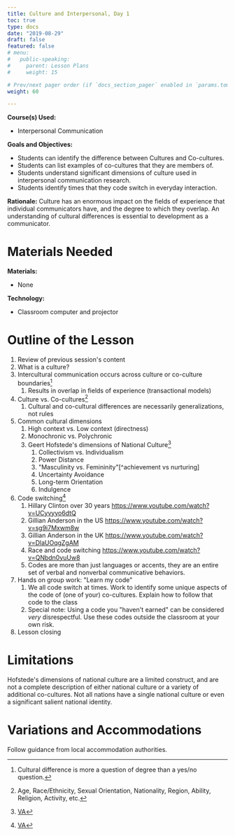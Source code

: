 ```yaml
---
title: Culture and Interpersonal, Day 1
toc: true
type: docs
date: "2019-08-29"
draft: false
featured: false
# menu:
#   public-speaking:
#     parent: Lesson Plans
#     weight: 15

# Prev/next pager order (if `docs_section_pager` enabled in `params.toml`)
weight: 60

---
```


**Course(s) Used:**

* Interpersonal Communication

**Goals and Objectives:**

* Students can identify the difference between Cultures and Co-cultures.
* Students can list examples of co-cultures that they are members of.
* Students understand significant dimensions of culture used in interpersonal communication research.
* Students identify times that they code switch in everyday interaction.

**Rationale:** Culture has an enormous impact on the fields of experience that individual communicators have, and the degree to which they overlap. An understanding of cultural differences is essential to development as a communicator.

Materials Needed
================

**Materials:**

* None

**Technology:**

* Classroom computer and projector

Outline of the Lesson
=====================

1.  Review of previous session's content
2.  What is a culture?
3.  Intercultural communication occurs across culture or co-culture boundaries[^degree]
    1.  Results in overlap in fields of experience (transactional models)
4.  Culture vs. Co-cultures[^co-culture examples]
    1.  Cultural and co-cultural differences are necessarily generalizations, not rules
5.  Common cultural dimensions
    1.  High context vs. Low context (directness)
    2.  Monochronic vs. Polychronic
    3.  Geert Hofstede's dimensions of National Culture[^va-ci1]
        1.  Collectivism vs. Individualism
        2.  Power Distance
        3.  "Masculinity vs. Femininity"[^achievement vs nurturing]
        4.  Uncertainty Avoidance
        5.  Long-term Orientation
        6.  Indulgence
6.  Code switching[^va-ci2]
    1.  Hillary Clinton over 30 years https://www.youtube.com/watch?v=UCyvyyo6dtQ
    2.  Gillian Anderson in the US https://www.youtube.com/watch?v=sg9i7Mxwm8w
    3.  Gillian Anderson in the UK https://www.youtube.com/watch?v=DlaUOqgZgAM
    4.  Race and code switching https://www.youtube.com/watch?v=QNbdn0yuUw8
    5.  Codes are more than just languages or accents, they are an entire set of verbal and nonverbal communicative behaviors.
7.  Hands on group work: "Learn my code"
    1.  We all code switch at times. Work to identify some unique aspects of the code of (one of your) co-cultures. Explain how to follow that code to the class
    2.  Special note: Using a code you "haven't earned" can be considered *very* disrespectful. Use these codes outside the classroom at your own risk.
8.  Lesson closing

[^va-ci1]: [VA](/course/interpersonal/visual-aid/culture-and-interpersonal-1/)
[^va-ci2]: [VA](/course/interpersonal/visual-aid/culture-and-interpersonal-2/)

[^achivement vs nurturing]: Other researchers instead uses an "achievement vs. nurturing" dimension, which covers similar territory and carries less "baggage"
[^degree]: Cultural difference is more a question of degree than a yes/no question.
[^co-culture examples]: Age, Race/Ethnicity, Sexual Orientation, Nationality, Region, Ability, Religion, Activity, etc.

Limitations
===========

Hofstede's dimensions of national culture are a limited construct, and are not a complete description of either national culture or a variety of additional co-cultures. Not all nations have a single national culture or even a significant salient national identity.

<!--
Debrief
=======
-->

Variations and Accommodations
=============================

Follow guidance from local accommodation authorities.

<!-- End Notes -->

<!-- Previous Versions:

   v#   | Date       | Modifications
  ------|:-----------|:-------------
  v0.00 | 2019-08-29 | Initial Version

-->
